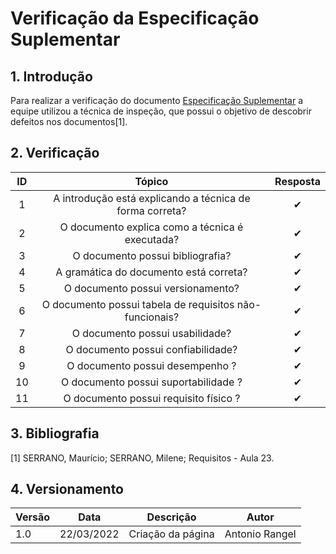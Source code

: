# Verificação da Especificação Suplementar
## 1. Introdução
Para realizar a verificação do documento [Especificação Suplementar](../modelagem/especificacao-suplementar.md) a equipe utilizou a técnica de inspeção, que possui o objetivo de descobrir defeitos nos documentos[1]. 



## 2. Verificação
|  ID  |                                    Tópico                             |   Resposta    |
| :--: | :-------------------------------------------------------------------: | :-----------: |
|  1   | A introdução está explicando a técnica de forma correta?              |      ✔        | 
|  2   | O documento explica como a técnica é executada?                       |      ✔        |
|  3   | O documento possui bibliografia?                                      |      ✔        |
|  4   | A gramática do documento está correta?                                |      ✔        |
|  5   | O documento possui versionamento?                                     |      ✔        |
|  6   | O documento possui  tabela de requisitos não-funcionais?              |      ✔        |
|  7   | O documento possui usabilidade?                                       |      ✔        |
|  8   | O documento possui confiabilidade?                                    |      ✔        |
|  9   | O documento possui desempenho ?                                       |      ✔        |
|  10  | O documento possui suportabilidade ?                                  |      ✔        |
|  11  | O documento possui requisito físico ?                                 |      ✔        |


## 3. Bibliografia
[1] SERRANO, Maurício; SERRANO, Milene; Requisitos - Aula 23.


## 4. Versionamento
| Versão | Data       | Descrição                                        | Autor                        |
| ------ | ---------- | ------------------------------------------------ | ---------------------------- |
| 1.0    | 22/03/2022 | Criação da página                                | Antonio Rangel               |